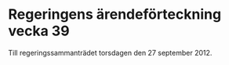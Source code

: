 # Regeringens ärendeförteckning vecka 39

Till regeringssammanträdet torsdagen den 27 september 2012\.
